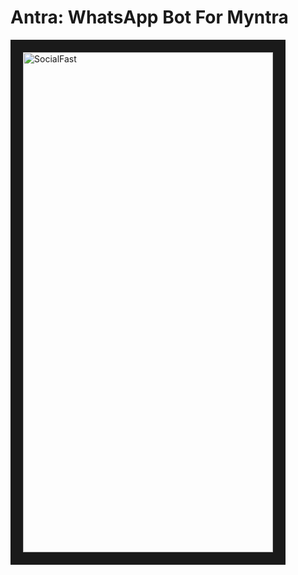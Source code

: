 # Antra: WhatsApp Bot For Myntra
<a href="https://github.com/Chhavi007/SocialFast" target="_blank"><img src="https://github.com/Chhavi007/Antra_WhatsApp_Bot_For_Myntra/blob/main/prototype.gif" alt="SocialFast" width="400px" height="800px" border="20" /></a>
